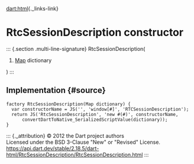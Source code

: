 [dart:html](../../dart-html/dart-html-library){._links-link}

RtcSessionDescription constructor
=================================

::: {.section .multi-line-signature}
RtcSessionDescription(

1.  [Map](../../dart-core/map-class) dictionary

)
:::

Implementation {#source}
--------------

``` {.language-dart data-language="dart"}
factory RtcSessionDescription(Map dictionary) {
  var constructorName = JS('', 'window[#]', 'RTCSessionDescription');
  return JS('RtcSessionDescription', 'new #(#)', constructorName,
      convertDartToNative_SerializedScriptValue(dictionary));
}
```

::: {._attribution}
© 2012 the Dart project authors\
Licensed under the BSD 3-Clause \"New\" or \"Revised\" License.\
<https://api.dart.dev/stable/2.18.5/dart-html/RtcSessionDescription/RtcSessionDescription.html>
:::
